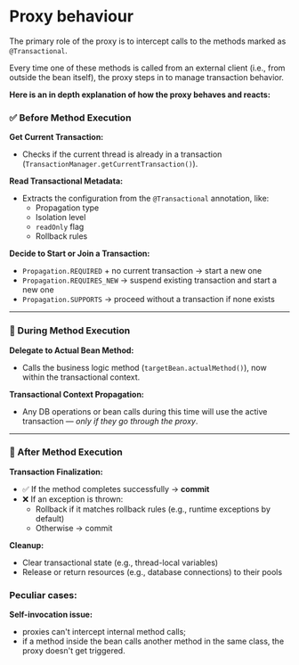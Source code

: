 # Proxy behaviour
The primary role of the proxy is to intercept calls to the methods marked as `@Transactional`.

Every time one of these methods is called from an external client (i.e., from outside the bean itself),
the proxy steps in to manage transaction behavior.

**Here is an in depth explanation of how the proxy behaves and reacts:**

### ✅ Before Method Execution

**Get Current Transaction:**
- Checks if the current thread is already in a transaction (`TransactionManager.getCurrentTransaction()`).

**Read Transactional Metadata:**
- Extracts the configuration from the `@Transactional` annotation, like:
    - Propagation type
    - Isolation level
    - `readOnly` flag
    - Rollback rules

**Decide to Start or Join a Transaction:**
- `Propagation.REQUIRED` + no current transaction → start a new one
- `Propagation.REQUIRES_NEW` → suspend existing transaction and start a new one
- `Propagation.SUPPORTS` → proceed without a transaction if none exists

---

### 🧠 During Method Execution

**Delegate to Actual Bean Method:**
- Calls the business logic method (`targetBean.actualMethod()`), now within the transactional context.

**Transactional Context Propagation:**
- Any DB operations or bean calls during this time will use the active transaction — *only if they go through the proxy*.

---

### 🧹 After Method Execution

**Transaction Finalization:**

- ✅ If the method completes successfully → **commit**
- ❌ If an exception is thrown:
    - Rollback if it matches rollback rules (e.g., runtime exceptions by default)
    - Otherwise → commit

**Cleanup:**
- Clear transactional state (e.g., thread-local variables)
- Release or return resources (e.g., database connections) to their pools


### **Peculiar cases:**
**Self-invocation issue:**
- proxies can't intercept internal method calls;
- if a method inside the bean calls another method in the same class, the proxy doesn't get triggered.